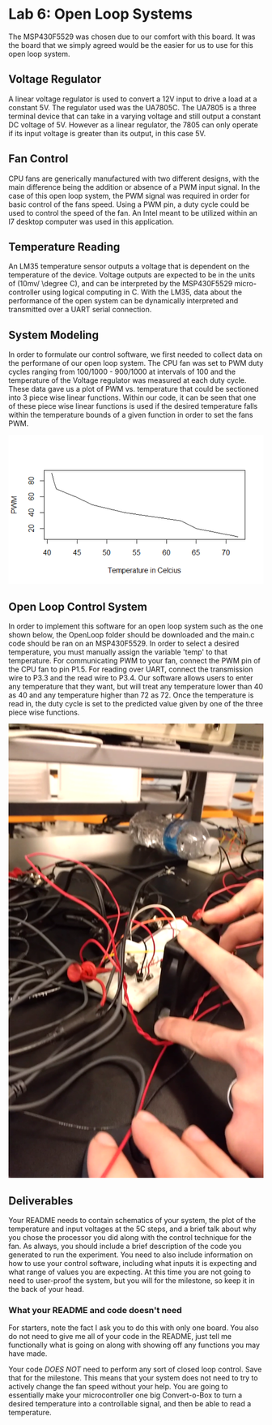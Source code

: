 # Lab 6: Open Loop Systems
The MSP430F5529 was chosen due to our comfort with this board. It was the board that we simply agreed would be the easier for us to use for this open loop system.

## Voltage Regulator
A linear voltage regulator is used to convert a 12V input to drive a load at a constant 5V. The regulator used was the UA7805C. The UA7805 is a three terminal device that can take in a varying voltage and still output a constant DC voltage of 5V. However as a linear regulator, the 7805 can only operate if its input voltage is greater than its output, in this case 5V.

## Fan Control
CPU fans are generically manufactured with two different designs, with the main difference being the addition or absence of a PWM input signal. In the case of this open loop system, the PWM signal was required in order for basic control of the fans speed. Using a PWM pin, a duty cycle could be used to control the speed of the fan. An Intel meant to be utilized within an I7 desktop computer was used in this application.

## Temperature Reading
An LM35 temperature sensor outputs a voltage that is dependent on the temperature of the device. Voltage outputs are expected to be in the units of (10mv/ \degree C), and can be interpreted by the MSP430F5529 micro-controller using logical computing in C. With the LM35, data about the performance of the open system can be dynamically interpreted and transmitted over a UART serial connection. 


## System Modeling
In order to formulate our control software, we first needed to collect data on the performane of our open loop system. The CPU fan was set to PWM duty cycles ranging from 100/1000 - 900/1000 at intervals of 100 and the temperature of the Voltage regulator was measured at each duty cycle. These data gave us a plot of PWM vs. temperature that could be sectioned into 3 piece wise linear functions. Within our code, it can be seen that one of these piece wise linear functions is used if the desired temperature falls within the temperature bounds of a given function in order to set the fans PWM.

![alt text](https://github.com/RU09342/lab-6taking-control-over-your-embedded-life-quinn-and-hastings/blob/master/Open%20Loop%20Systems/Rplot01.png)

## Open Loop Control System
In order to implement this software for an open loop system such as the one shown below, the OpenLoop folder should be downloaded and the main.c code should be ran on an MSP430F5529. In order to select a desired temperature, you must manually assign the variable 'temp' to that temperature. For communicating PWM to your fan, connect the PWM pin of the CPU fan to pin P1.5. For reading over UART, connect the transmission wire to P3.3 and the read wire to P3.4. Our software allows users to enter any temperature that they want, but will treat any temperature lower than 40 as 40 and any temperature higher than 72 as 72. Once the temperature is read in, the duty cycle is set to the predicted value given by one of the three piece wise functions.

![alt text](https://github.com/RU09342/lab-6taking-control-over-your-embedded-life-quinn-and-hastings/blob/master/Open%20Loop%20Systems/openLoopCircuit.png)


## Deliverables
Your README needs to contain schematics of your system, the plot of the temperature and input voltages at the 5C steps, and a brief talk about why you chose the processor you did along with the control technique for the fan. As always, you should include a brief description of the code you generated to run the experiment. You need to also include information on how to use your control software, including what inputs it is expecting and what range of values you are expecting. At this time you are not going to need to user-proof the system, but you will for the milestone, so keep it in the back of your head.


### What your README and code doesn't need
For starters, note the fact I ask you to do this with only one board. You also do not need to give me all of your code in the README, just tell me functionally what is going on along with showing off any functions you may have made.

Your code *DOES NOT* need to perform any sort of closed loop control. Save that for the milestone. This means that your system does not need to try to actively change the fan speed without your help. You are going to essentially make your microcontroller one big Convert-o-Box to turn a desired temperature into a controllable signal, and then be able to read a temperature.
